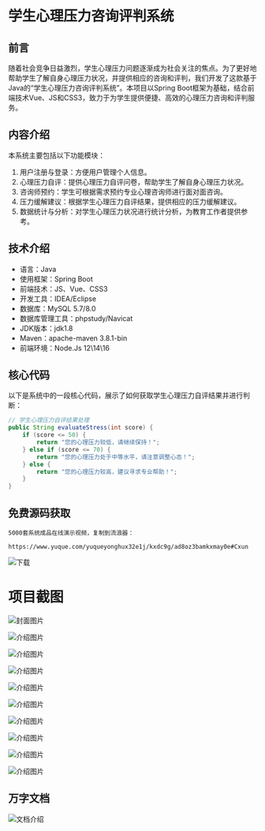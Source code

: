 # 学生心理压力咨询评判系统

## 前言

随着社会竞争日益激烈，学生心理压力问题逐渐成为社会关注的焦点。为了更好地帮助学生了解自身心理压力状况，并提供相应的咨询和评判，我们开发了这款基于Java的“学生心理压力咨询评判系统”。本项目以Spring Boot框架为基础，结合前端技术Vue、JS和CSS3，致力于为学生提供便捷、高效的心理压力咨询和评判服务。

## 内容介绍

本系统主要包括以下功能模块：

1. 用户注册与登录：方便用户管理个人信息。
2. 心理压力自评：提供心理压力自评问卷，帮助学生了解自身心理压力状况。
3. 咨询师预约：学生可根据需求预约专业心理咨询师进行面对面咨询。
4. 压力缓解建议：根据学生心理压力自评结果，提供相应的压力缓解建议。
5. 数据统计与分析：对学生心理压力状况进行统计分析，为教育工作者提供参考。

## 技术介绍

- 语言：Java
- 使用框架：Spring Boot
- 前端技术：JS、Vue、CSS3
- 开发工具：IDEA/Eclipse
- 数据库：MySQL 5.7/8.0
- 数据库管理工具：phpstudy/Navicat
- JDK版本：jdk1.8
- Maven：apache-maven 3.8.1-bin
- 前端环境：Node.Js 12\14\16

## 核心代码

以下是系统中的一段核心代码，展示了如何获取学生心理压力自评结果并进行判断：

```java
// 学生心理压力自评结果处理
public String evaluateStress(int score) {
    if (score <= 50) {
        return "您的心理压力较低，请继续保持！";
    } else if (score <= 70) {
        return "您的心理压力处于中等水平，请注意调整心态！";
    } else {
        return "您的心理压力较高，建议寻求专业帮助！";
    }
}
```

## 免费源码获取

```
5000套系统成品在线演示视频，复制到流浪器： 
```
```
https://www.yuque.com/yuqueyonghux32e1j/kxdc9g/ad8oz3bamkxmay0e#Cxun
```
![下载](https://img12.360buyimg.com/ddimg/jfs/t1/339687/11/1349/28408/68ad865fF412d7877/adaa650483a100f2.jpg)

# 项目截图

![封面图片](https://img14.360buyimg.com/ddimg/jfs/t1/308016/39/26804/127729/689ea0e5F5f474a7d/7ffefb03b426f157.jpg)

![介绍图片](https://img11.360buyimg.com/ddimg/jfs/t1/323644/32/4810/93014/689ea0c6F41db739b/3bb0aa0727d8c86a.jpg)

![介绍图片](https://img14.360buyimg.com/ddimg/jfs/t1/320250/34/25378/58277/689ea0c6F1ddd432e/36cfaf8cf8e1f6a3.jpg)

![介绍图片](https://img11.360buyimg.com/ddimg/jfs/t1/294196/34/24420/70565/689ea0cbF534ef8b7/eb745f25c6020da2.jpg)

![介绍图片](https://img13.360buyimg.com/ddimg/jfs/t1/288394/28/24132/88335/689ea0cbF870c19c7/d65c0c256f17ed11.jpg)

![介绍图片](https://img14.360buyimg.com/ddimg/jfs/t1/321604/7/15910/79182/689ea0cdF4a07eb31/31b7fa87c4d4dc06.jpg)

![介绍图片](https://img10.360buyimg.com/ddimg/jfs/t1/291227/16/27248/48851/689ea0ccF9466f65b/8924cbbe8c343a97.jpg)

![介绍图片](https://img11.360buyimg.com/ddimg/jfs/t1/295530/40/7852/146585/689ea0ceF9b42242c/87ecdc5b5e1fefbd.jpg)

![介绍图片](https://img13.360buyimg.com/ddimg/jfs/t1/327722/5/4702/38665/689ea0ceFd30fe842/5f4066fd58aa2a26.jpg)

![介绍图片](https://img12.360buyimg.com/ddimg/jfs/t1/328951/5/4773/45387/689ea0ceF9aca9cb2/411255854ae93ee3.jpg)


## 万字文档
![文档介绍](https://img14.360buyimg.com/ddimg/jfs/t1/338393/1/3576/156947/68b1ad0cF74dc525c/ff9cd6c574295685.jpg)
